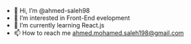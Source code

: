 - 👋 Hi, I’m @ahmed-saleh98
- 👀 I’m interested in Front-End evelopment
- 🌱 I’m currently learning React.js
- 📫 How to reach me [ahmed.mohamed.saleh198@gmail.com](mailto:ahmed.mohamed.saleh198@gmail.com)

<!---
ahmed-saleh98/ahmed-saleh98 is a ✨ special ✨ repository because its `README.md` (this file) appears on your GitHub profile.
You can click the Preview link to take a look at your changes.
--->
